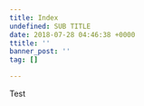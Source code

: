 ```yaml
---
title: Index
undefined: SUB TITLE
date: 2018-07-28 04:46:38 +0000
ttitle: ''
banner_post: ''
tag: []

---
```

Test